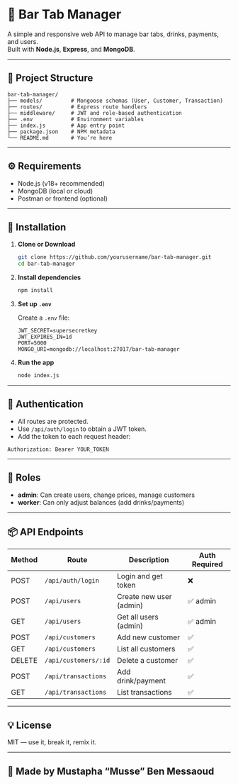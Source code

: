 # 🍻 Bar Tab Manager

A simple and responsive web API to manage bar tabs, drinks, payments, and users.  
Built with **Node.js**, **Express**, and **MongoDB**.

---

## 📁 Project Structure

```
bar-tab-manager/
├── models/         # Mongoose schemas (User, Customer, Transaction)
├── routes/         # Express route handlers
├── middleware/     # JWT and role-based authentication
├── .env            # Environment variables
├── index.js        # App entry point
├── package.json    # NPM metadata
└── README.md       # You’re here
```

---

## ⚙️ Requirements

- Node.js (v18+ recommended)
- MongoDB (local or cloud)
- Postman or frontend (optional)

---

## 🚀 Installation

1. **Clone or Download**
   ```bash
   git clone https://github.com/yourusername/bar-tab-manager.git
   cd bar-tab-manager
   ```

2. **Install dependencies**
   ```bash
   npm install
   ```

3. **Set up `.env`**

   Create a `.env` file:
   ```
   JWT_SECRET=supersecretkey
   JWT_EXPIRES_IN=1d
   PORT=5000
   MONGO_URI=mongodb://localhost:27017/bar-tab-manager
   ```

4. **Run the app**
   ```bash
   node index.js
   ```

---

## 🔐 Authentication

- All routes are protected.
- Use `/api/auth/login` to obtain a JWT token.
- Add the token to each request header:

```
Authorization: Bearer YOUR_TOKEN
```

---

## 👥 Roles

- **admin**: Can create users, change prices, manage customers
- **worker**: Can only adjust balances (add drinks/payments)

---

## 📦 API Endpoints

| Method | Route                     | Description                   | Auth Required |
|--------|---------------------------|-------------------------------|---------------|
| POST   | `/api/auth/login`         | Login and get token           | ❌            |
| POST   | `/api/users`              | Create new user (admin)       | ✅ admin      |
| GET    | `/api/users`              | Get all users (admin)         | ✅ admin      |
| POST   | `/api/customers`          | Add new customer              | ✅            |
| GET    | `/api/customers`          | List all customers            | ✅            |
| DELETE | `/api/customers/:id`      | Delete a customer             | ✅            |
| POST   | `/api/transactions`       | Add drink/payment             | ✅            |
| GET    | `/api/transactions`       | List transactions             | ✅            |

---

## 💡 License

MIT — use it, break it, remix it.

---

## 👑 Made by Mustapha “Musse” Ben Messaoud


